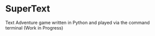 # SuperText
Text Adventure game written in Python and played via the command terminal (Work in Progress)
